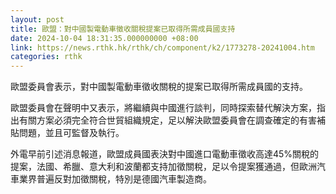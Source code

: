 ```yaml
---
layout: post
title: 歐盟：對中國製電動車徵收關稅提案已取得所需成員國支持
date: 2024-10-04 18:31:35.000000000 +08:00
link: https://news.rthk.hk/rthk/ch/component/k2/1773278-20241004.htm
categories: rthk
---
```


歐盟委員會表示，對中國製電動車徵收關稅的提案已取得所需成員國的支持。

歐盟委員會在聲明中又表示，將繼續與中國進行談判，同時探索替代解決方案，指出有關方案必須完全符合世貿組織規定，足以解決歐盟委員會在調查確定的有害補貼問題，並且可監督及執行。

外電早前引述消息報道，歐盟成員國表決對中國進口電動車徵收高達45%關稅的提案，法國、希臘、意大利和波蘭都支持加徵關稅，足以令提案獲通過，但歐洲汽車業界普遍反對加徵關稅，特別是德國汽車製造商。
